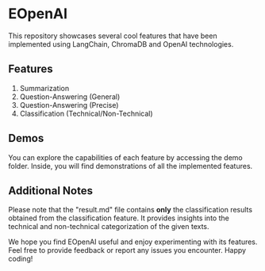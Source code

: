 # EOpenAI

This repository showcases several cool features that have been implemented using LangChain, ChromaDB and OpenAI technologies.

## Features

1. Summarization
2. Question-Answering (General)
3. Question-Answering (Precise)
4. Classification (Technical/Non-Technical)

## Demos

You can explore the capabilities of each feature by accessing the demo folder. Inside, you will find demonstrations of all the implemented features.

## Additional Notes

Please note that the "result.md" file contains **only** the classification results obtained from the classification feature. It provides insights into the technical and non-technical categorization of the given texts.

We hope you find EOpenAI useful and enjoy experimenting with its features. Feel free to provide feedback or report any issues you encounter. Happy coding!
